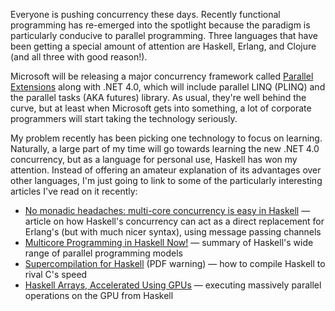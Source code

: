 Everyone is pushing concurrency these days. Recently functional programming has re-emerged into the spotlight because the paradigm is particularly conducive to parallel programming. Three languages that have been getting a special amount of attention are Haskell, Erlang, and Clojure (and all three with good reason!).

Microsoft will be releasing a major concurrency framework called [Parallel Extensions](http://en.wikipedia.org/wiki/Parallel_Extensions) along with .NET 4.0, which will include parallel LINQ (PLINQ) and the parallel tasks (AKA futures) library. As usual, they're well behind the curve, but at least when Microsoft gets into something, a lot of corporate programmers will start taking the technology seriously.

My problem recently has been picking one technology to focus on learning. Naturally, a large part of my time will go towards learning the new .NET 4.0 concurrency, but as a language for personal use, Haskell has won my attention. Instead of offering an amateur explanation of its advantages over other languages, I'm just going to link to some of the particularly interesting articles I've read on it recently:

* [No monadic headaches: multi-core concurrency is easy in Haskell](http://cgi.cse.unsw.edu.au/~dons/blog/2007/11/26#no-headaches) &mdash; article on how Haskell's concurrency can act as a direct replacement for Erlang's (but with much nicer syntax), using message passing channels
* [Multicore Programming in Haskell Now!](http://donsbot.wordpress.com/2009/09/05/defun-2009-multicore-programming-in-haskell-now/) &mdash; summary of Haskell's wide range of parallel programming models
* [Supercompilation for Haskell](http://community.haskell.org/~ndm/downloads/slides-supercompilation_for_haskell-03_mar_2009.pdf) (PDF warning) &mdash; how to compile Haskell to rival C's speed
* [Haskell Arrays, Accelerated Using GPUs](http://www.scribd.com/doc/19637022/Haskell-Arrays-Accelerated-with-GPUs) &mdash; executing massively parallel operations on the GPU from Haskell
